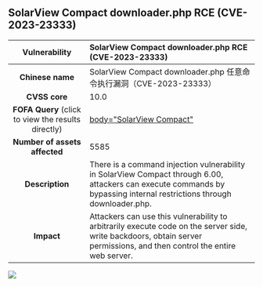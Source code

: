 ## SolarView Compact downloader.php RCE (CVE-2023-23333)

|   **Vulnerability**  | **SolarView Compact downloader.php RCE (CVE-2023-23333)**  |
| :----:   | :-----|
|  **Chinese name**  | SolarView Compact downloader.php 任意命令执行漏洞（CVE-2023-23333）|
| **CVSS core**  | 10.0 |
| **FOFA Query**  (click to view the results directly)| [body="SolarView Compact"](https://fofa.info/result?qbase64=dGl0bGU9PSJwbGF5U01TIg%3D%3D) |
| **Number of assets affected**  | 5585 |
| **Description**  | There is a command injection vulnerability in SolarView Compact through 6.00, attackers can execute commands by bypassing internal restrictions through downloader.php. |
| **Impact** | Attackers can use this vulnerability to arbitrarily execute code on the server side, write backdoors, obtain server permissions, and then control the entire web server. |


![](https://s3.bmp.ovh/imgs/2023/04/03/a32aa1b44858819c.gif)

